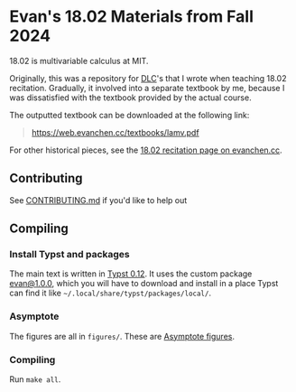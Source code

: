# Evan's 18.02 Materials from Fall 2024

18.02 is multivariable calculus at MIT.

Originally, this was a repository for [DLC](https://w.wiki/B6m3)'s
that I wrote when teaching 18.02 recitation.
Gradually, it involved into a separate textbook by me,
because I was dissatisfied with the textbook provided by the actual course.

The outputted textbook can be downloaded at the following link:

> https://web.evanchen.cc/textbooks/lamv.pdf

For other historical pieces,
see the [18.02 recitation page on evanchen.cc](https://web.evanchen.cc/1802.html).

## Contributing

See [CONTRIBUTING.md](CONTRIBUTING.md) if you'd like to help out

## Compiling

### Install Typst and packages

The main text is written in [Typst 0.12](https://typst.app).
It uses the custom package
[evan@1.0.0](https://github.com/vEnhance/dotfiles/blob/main/typst/packages/local/evan/1.0.0),
which you will have to download and install in a place Typst can find it like
`~/.local/share/typst/packages/local/`.

### Asymptote

The figures are all in `figures/`.
These are [Asymptote figures](https://web.evanchen.cc/asyguide.html).

### Compiling

Run `make all`.
